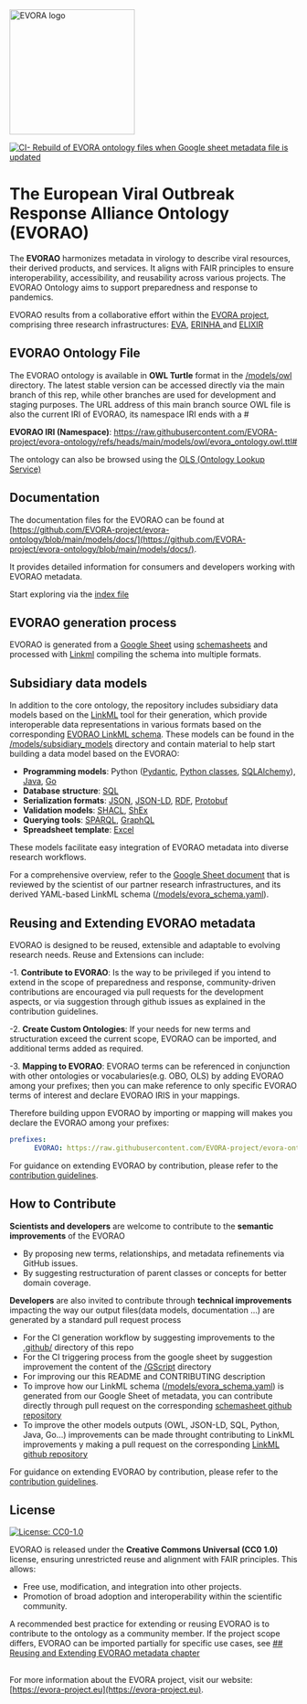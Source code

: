 <img src="https://evora-project.eu/assets/images/logo/logo.svg" width="219" height="auto" alt="EVORA logo"/>

[![CI- Rebuild of EVORA ontology files when Google sheet metadata file is updated](https://github.com/EVORA-project/evora-ontology/actions/workflows/generate_schema_models.yml/badge.svg?branch=staging)](https://github.com/EVORA-project/evora-ontology/actions)


# The European Viral Outbreak Response Alliance Ontology (EVORAO) 


The **EVORAO** harmonizes metadata in virology to describe viral resources, their derived products, and services. It aligns with FAIR principles to ensure interoperability, accessibility, and reusability across various projects. The EVORAO Ontology aims to support preparedness and response to pandemics.

EVORAO results from a collaborative effort within the [EVORA project](https://evora-project.eu/), comprising three research infrastructures:  [EVA](https://www.european-virus-archive.com/), [ERINHA ](https://erinha.eu/) and [ELIXIR](https://elixir-europe.org/)



## EVORAO Ontology File

The EVORAO ontology is available in **OWL Turtle** format in the [/models/owl](https://github.com/EVORA-project/evora-ontology/tree/main/models/owl) directory. The latest stable version can be accessed directly via the main branch of this rep, while other branches are used for development and staging purposes.
The URL address of this main branch source OWL file is also the current IRI of EVORAO, its namespace IRI ends with a #

**EVORAO IRI (Namespace)**: https://raw.githubusercontent.com/EVORA-project/evora-ontology/refs/heads/main/models/owl/evora_ontology.owl.ttl#

The ontology can also be browsed using the [OLS (Ontology Lookup Service)](https://www.ebi.ac.uk/ols4)


## Documentation

The documentation files for the EVORAO can be found at [https://github.com/EVORA-project/evora-ontology/blob/main/models/docs/](https://github.com/EVORA-project/evora-ontology/blob/main/models/docs/).

It provides detailed information for consumers and developers working with EVORAO metadata.

Start exploring via the [index file](https://github.com/EVORA-project/evora-ontology/blob/main/models/docs/index.md) 


## EVORAO generation process

EVORAO is generated from a [Google Sheet](https://docs.google.com/spreadsheets/d/1zcyNKuhkpH-0FqEGSt6UwHAiSYzsUUSkHYcDOYz67zI) using [schemasheets](https://github.com/linkml/schemasheets) and processed with [Linkml](https://github.com/linkml/linkml) compiling the schema into multiple formats.


## Subsidiary data models

In addition to the core ontology, the repository includes subsidiary data models based on the [LinkML](https://github.com/linkml/linkml) tool for their generation, which provide interoperable data representations in various formats based on the corresponding [EVORAO LinkML schema](https://github.com/EVORA-project/evora-ontology/tree/main/models/evora_schema.yaml). These models can be found in the [/models/subsidiary_models](https://github.com/EVORA-project/evora-ontology/tree/main/models/subsidiary_models) directory and contain material to help start building a data model based on the EVORAO:

- **Programming models**: Python ([Pydantic](https://github.com/EVORA-project/evora-ontology/tree/main/models/subsidiary_models/pydantic), [Python classes](https://github.com/EVORA-project/evora-ontology/tree/main/models/subsidiary_models/python), [SQLAlchemy](https://github.com/EVORA-project/evora-ontology/tree/main/models/subsidiary_models/sqlalchemy)), [Java](https://github.com/EVORA-project/evora-ontology/tree/main/models/subsidiary_models/java), [Go](https://github.com/EVORA-project/evora-ontology/tree/main/models/subsidiary_models/go)
- **Database structure**: [SQL](https://github.com/EVORA-project/evora-ontology/tree/main/models/subsidiary_models/sqlschema)
- **Serialization formats**: [JSON](https://github.com/EVORA-project/evora-ontology/tree/main/models/subsidiary_models/jsonschema), [JSON-LD](https://github.com/EVORA-project/evora-ontology/tree/main/models/subsidiary_models/jsonld), [RDF](https://github.com/EVORA-project/evora-ontology/tree/main/models/subsidiary_models/rdf), [Protobuf](https://github.com/EVORA-project/evora-ontology/tree/main/models/subsidiary_models/protobuf)
- **Validation models**: [SHACL](https://github.com/EVORA-project/evora-ontology/tree/main/models/subsidiary_models/shacl), [ShEx](https://github.com/EVORA-project/evora-ontology/tree/main/models/subsidiary_models/shex)
- **Querying tools**: [SPARQL](https://github.com/EVORA-project/evora-ontology/tree/main/models/subsidiary_models/sparql), [GraphQL](https://github.com/EVORA-project/evora-ontology/tree/main/models/subsidiary_models/graphql)
- **Spreadsheet template**: [Excel](https://github.com/EVORA-project/evora-ontology/tree/main/models/subsidiary_models/excel)



These models facilitate easy integration of EVORAO metadata into diverse research workflows.

For a comprehensive overview, refer to the [Google Sheet document](https://docs.google.com/spreadsheets/d/1zcyNKuhkpH-0FqEGSt6UwHAiSYzsUUSkHYcDOYz67zI) that is reviewed by the scientist of our partner research infrastructures, and its derived YAML-based LinkML schema ([/models/evora_schema.yaml](https://github.com/EVORA-project/evora-ontology/tree/main/models/evora_schema.yaml)).


## Reusing and Extending EVORAO metadata

EVORAO is designed to be reused, extensible and adaptable to evolving research needs. Reuse and Extensions can include:

-1. **Contribute to EVORAO**: Is the way to be privileged if you intend to extend in the scope of preparedness and response, community-driven contributions are encouraged via pull requests for the development aspects, or via suggestion through github issues as explained in the contribution guidelines.

-2. **Create Custom Ontologies**: If your needs for new terms and structuration exceed the current scope, EVORAO can be imported, and additional terms added as required.

-3. **Mapping to EVORAO**: EVORAO terms can be referenced in conjunction with other ontologies or vocabularies(e.g. OBO, OLS) by adding EVORAO among your prefixes; then you can make reference to only specific EVORAO terms of interest and declare EVORAO IRIS in your mappings.

Therefore building uppon EVORAO by importing or mapping will makes you declare the EVORAO among your prefixes:
```YAML
prefixes:
      EVORAO: https://raw.githubusercontent.com/EVORA-project/evora-ontology/refs/heads/main/models/owl/evora_ontology.owl.ttl#
```

For guidance on extending EVORAO by contribution, please refer to the [contribution guidelines](https://github.com/EVORA-project/evora-ontology/blob/main/CONTRIBUTING.md).

## How to Contribute

**Scientists and developers** are welcome to contribute to the **semantic improvements** of the EVORAO
- By proposing new terms, relationships, and metadata refinements via GitHub issues.
- By suggesting restructuration of parent classes or concepts for better domain coverage.


**Developers** are also invited to contribute through **technical improvements** impacting the way our output files(data models, documentation ...) are generated by a standard pull request process
  -  For the CI generation workflow by suggesting improvements to the [.github/](https://github.com/EVORA-project/evora-ontology/tree/main/.github/workflows) directory of this repo
  -  For the CI triggering process from the google sheet by suggestion improvement the content of the [/GScript](https://github.com/EVORA-project/evora-ontology/tree/main/Gscript) directory
  -  For improving our this README and CONTRIBUTING description
  -  To improve how our LinkML schema ([/models/evora_schema.yaml](https://github.com/EVORA-project/evora-ontology/tree/main/models/evora_schema.yaml)) is generated from our Google Sheet of metadata, you can contribute directly through pull request on the corresponding [schemasheet github repository](https://github.com/linkml/schemasheets)
  -  To improve the other models outputs (OWL, JSON-LD, SQL, Python, Java, Go...) improvements can be made throught contributing to LinkML improvements y making a pull request on the corresponding [LinkML github repository](https://github.com/linkml/linkml)

For guidance on extending EVORAO by contribution, please refer to the [contribution guidelines](https://github.com/EVORA-project/evora-ontology/blob/main/CONTRIBUTING.md).

##  License

[![License: CC0-1.0](https://img.shields.io/badge/License-CC0_1.0-lightgrey.svg)]([http://creativecommons.org/publicdomain/zero/1.0/](https://github.com/EVORA-project/evora-ontology/blob/main/LICENSE))

EVORAO is released under the **Creative Commons Universal (CC0 1.0)** license, ensuring unrestricted reuse and alignment with FAIR principles. This allows:

- Free use, modification, and integration into other projects.
- Promotion of broad adoption and interoperability within the scientific community.
  
A recommended best practice for extending or reusing EVORAO is to contribute to the ontology as a community member. If the project scope differs, EVORAO can be imported partially for specific use cases, see [## Reusing and Extending EVORAO metadata chapter](#reusing-and-extending-evorao-metadata)

##

For more information about the EVORA project, visit our website:[https://evora-project.eu](https://evora-project.eu).


